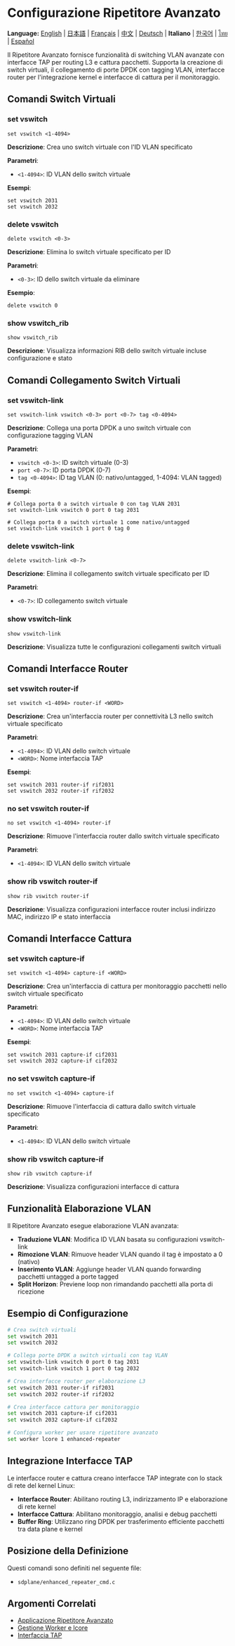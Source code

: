 # Configurazione Ripetitore Avanzato

**Language:** [English](../en/enhanced-repeater.md) | [日本語](../ja/enhanced-repeater.md) | [Français](../fr/enhanced-repeater.md) | [中文](../zh/enhanced-repeater.md) | [Deutsch](../de/enhanced-repeater.md) | **Italiano** | [한국어](../ko/enhanced-repeater.md) | [ไทย](../th/enhanced-repeater.md) | [Español](../es/enhanced-repeater.md)

Il Ripetitore Avanzato fornisce funzionalità di switching VLAN avanzate con interfacce TAP per routing L3 e cattura pacchetti. Supporta la creazione di switch virtuali, il collegamento di porte DPDK con tagging VLAN, interfacce router per l'integrazione kernel e interfacce di cattura per il monitoraggio.

## Comandi Switch Virtuali

### set vswitch
```
set vswitch <1-4094>
```
**Descrizione**: Crea uno switch virtuale con l'ID VLAN specificato

**Parametri**:
- `<1-4094>`: ID VLAN dello switch virtuale

**Esempi**:
```
set vswitch 2031
set vswitch 2032
```

### delete vswitch
```
delete vswitch <0-3>
```
**Descrizione**: Elimina lo switch virtuale specificato per ID

**Parametri**:
- `<0-3>`: ID dello switch virtuale da eliminare

**Esempio**:
```
delete vswitch 0
```

### show vswitch_rib
```
show vswitch_rib
```
**Descrizione**: Visualizza informazioni RIB dello switch virtuale incluse configurazione e stato

## Comandi Collegamento Switch Virtuali

### set vswitch-link
```
set vswitch-link vswitch <0-3> port <0-7> tag <0-4094>
```
**Descrizione**: Collega una porta DPDK a uno switch virtuale con configurazione tagging VLAN

**Parametri**:
- `vswitch <0-3>`: ID switch virtuale (0-3)
- `port <0-7>`: ID porta DPDK (0-7)  
- `tag <0-4094>`: ID tag VLAN (0: nativo/untagged, 1-4094: VLAN tagged)

**Esempi**:
```
# Collega porta 0 a switch virtuale 0 con tag VLAN 2031
set vswitch-link vswitch 0 port 0 tag 2031

# Collega porta 0 a switch virtuale 1 come nativo/untagged
set vswitch-link vswitch 1 port 0 tag 0
```

### delete vswitch-link
```
delete vswitch-link <0-7>
```
**Descrizione**: Elimina il collegamento switch virtuale specificato per ID

**Parametri**:
- `<0-7>`: ID collegamento switch virtuale

### show vswitch-link
```
show vswitch-link
```
**Descrizione**: Visualizza tutte le configurazioni collegamenti switch virtuali

## Comandi Interfacce Router

### set vswitch router-if
```
set vswitch <1-4094> router-if <WORD>
```
**Descrizione**: Crea un'interfaccia router per connettività L3 nello switch virtuale specificato

**Parametri**:
- `<1-4094>`: ID VLAN dello switch virtuale
- `<WORD>`: Nome interfaccia TAP

**Esempi**:
```
set vswitch 2031 router-if rif2031
set vswitch 2032 router-if rif2032
```

### no set vswitch router-if
```
no set vswitch <1-4094> router-if
```
**Descrizione**: Rimuove l'interfaccia router dallo switch virtuale specificato

**Parametri**:
- `<1-4094>`: ID VLAN dello switch virtuale

### show rib vswitch router-if
```
show rib vswitch router-if
```
**Descrizione**: Visualizza configurazioni interfacce router inclusi indirizzo MAC, indirizzo IP e stato interfaccia

## Comandi Interfacce Cattura

### set vswitch capture-if
```
set vswitch <1-4094> capture-if <WORD>
```
**Descrizione**: Crea un'interfaccia di cattura per monitoraggio pacchetti nello switch virtuale specificato

**Parametri**:
- `<1-4094>`: ID VLAN dello switch virtuale
- `<WORD>`: Nome interfaccia TAP

**Esempi**:
```
set vswitch 2031 capture-if cif2031
set vswitch 2032 capture-if cif2032
```

### no set vswitch capture-if
```
no set vswitch <1-4094> capture-if
```
**Descrizione**: Rimuove l'interfaccia di cattura dallo switch virtuale specificato

**Parametri**:
- `<1-4094>`: ID VLAN dello switch virtuale

### show rib vswitch capture-if
```
show rib vswitch capture-if
```
**Descrizione**: Visualizza configurazioni interfacce di cattura

## Funzionalità Elaborazione VLAN

Il Ripetitore Avanzato esegue elaborazione VLAN avanzata:

- **Traduzione VLAN**: Modifica ID VLAN basata su configurazioni vswitch-link
- **Rimozione VLAN**: Rimuove header VLAN quando il tag è impostato a 0 (nativo)  
- **Inserimento VLAN**: Aggiunge header VLAN quando forwarding pacchetti untagged a porte tagged
- **Split Horizon**: Previene loop non rimandando pacchetti alla porta di ricezione

## Esempio di Configurazione

```bash
# Crea switch virtuali
set vswitch 2031
set vswitch 2032

# Collega porte DPDK a switch virtuali con tag VLAN
set vswitch-link vswitch 0 port 0 tag 2031
set vswitch-link vswitch 1 port 0 tag 2032

# Crea interfacce router per elaborazione L3
set vswitch 2031 router-if rif2031
set vswitch 2032 router-if rif2032

# Crea interfacce cattura per monitoraggio
set vswitch 2031 capture-if cif2031
set vswitch 2032 capture-if cif2032

# Configura worker per usare ripetitore avanzato
set worker lcore 1 enhanced-repeater
```

## Integrazione Interfacce TAP

Le interfacce router e cattura creano interfacce TAP integrate con lo stack di rete del kernel Linux:

- **Interfacce Router**: Abilitano routing L3, indirizzamento IP e elaborazione di rete kernel
- **Interfacce Cattura**: Abilitano monitoraggio, analisi e debug pacchetti
- **Buffer Ring**: Utilizzano ring DPDK per trasferimento efficiente pacchetti tra data plane e kernel

## Posizione della Definizione

Questi comandi sono definiti nel seguente file:
- `sdplane/enhanced_repeater_cmd.c`

## Argomenti Correlati

- [Applicazione Ripetitore Avanzato](enhanced-repeater-application.md)
- [Gestione Worker e lcore](worker-lcore-thread-management.md)
- [Interfaccia TAP](tap-interface.md)